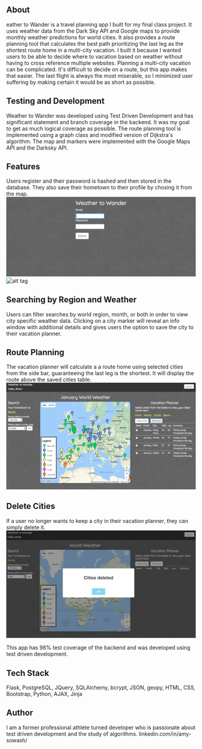 

## About

eather to Wander is a travel planning app I built for my final class project.
It uses weather data from the Dark Sky API and Google maps to provide monthly 
weather predictions for world cities. It also provides a route planning tool that 
calculates the best path prioritizing the last leg as the shortest route home in a 
multi-city vacation. I built it because I wanted users to be able to decide where 
to vacation based on weather without having to cross reference multiple websites. 
Planning a multi-city vacation can be complicated. It's difficult to decide on a 
route, but this app makes that easier. The last flight is always the most miserable, 
so I minimized user suffering by making certain it would be as short as possible.

## Testing and Development

Weather to Wander was developed using Test Driven Development and has significant 
statement and branch coverage in the backend. It was my goal to get as much logical 
coverage as possible. The route planning tool is implemented using a graph
class and modified version of Dijkstra's algorithm. The map and markers were
implemented with the Google Maps API and the Darksky API.

## Features

Users register and their password is hashed and then stored in the database. They
also save their hometown to their profile by chosing it from the map. 
![alt tag](Screenshots/LoginPageW2W.png "Login page")
![alt tag](ScreenshotsZoomAsiaW2W.png "Zoomed Area")


## Searching by Region and Weather
Users can filter searches by world region, month, or both in order to view 
city specific weather data. Clicking on a city marker will reveal an info 
window with additional details and gives users the option to save the city to 
their vacation planner. 

## Route Planning
The vacation planner will calculate a a route home using selected cities from 
the side bar, guaranteeing the last leg is the shortest. It will display the 
route above the saved cities table. 
![alt tag](Screenshots/RoutePlanW2W.png "Route planner")

## Delete Cities
If a user no longer wants to keep a city in their vacation planner, they can simply
delete it.
![alt tag](Screenshots/CitiesDeletedW2W.png "Deleted cities")

This app has 98% test coverage of the backend and was developed using test driven
development.

## Tech Stack

Flask, PostgreSQL, JQuery, SQLAlchemy, bcrypt, JSON, geopy, HTML, CSS, 
Bootstrap, Python, AJAX, Jinja


## Author

I am a former professional athlete turned developer who is passionate about test driven 
development and the study of algorithms.
linkedin.com/in/amy-sowash/
